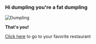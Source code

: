 ### Hi dumpling you're a fat dumpling

![Dumpling](https://steamykitchen.com/wp-content/uploads/2010/03/xiao-long-bao.jpg)

**That's you!**

[Click here](http://www.littlefatdumpling.com) to go to your favorite restaurant


